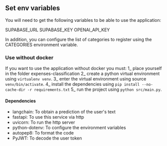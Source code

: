 ## Set env variables

You will need to get the following variables to be able to use the application:

SUPABASE_URL
SUPABASE_KEY
OPENAI_API_KEY

In addition, you can configure the list of categories to register using the CATEGORIES environment variable.

### Use without docker

If you want to use the application without docker you must:
1_ place yourself in the folder expenses-classification
2_ create a python virtual environment using `virtualenv venv`.
3_ enter the virtual environment using source `venv/bin/activate`.
4_ install the dependencies using `pip install --no-cache-dir -r requirements.txt` 
5_ run the project using `python src/main.py`.

#### Dependencies
* langchain: To obtain a prediction of the user's text
* fastapi: To use this service via http
* uvicorn: To run the http server
* python-dotenv: To configure the environment variables
* autopep8: To format the code
* PyJWT: To decode the user token